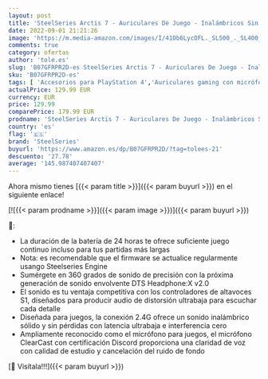 ```yaml
---
layout: post
title: 'SteelSeries Arctis 7 - Auriculares De Juego - Inalámbricos Sin Pérdidas - Dts Headphone: X V2.0 Surround - Para PC  Playstation 5 y PlayStation 4 - Negro'
date: 2022-09-01 21:21:26
image: 'https://m.media-amazon.com/images/I/41Ob6LycOFL._SL500_._SL400_.jpg'
comments: true
category: ofertas
author: 'tole.es'
slug: 'B07GFRPR2D-es SteelSeries Arctis 7 - Auriculares De Juego - Inalámbricos...'
sku: 'B07GFRPR2D-es'
tags: [ 'Accesorios para PlayStation 4','Auriculares gaming con micrófono para PlayStation 4','Electrónica','Hardware y juegos para PlayStation 4','Videojuegos','playstation','steelseries','🇪🇸', ]
actualPrice: 129.99 EUR
currency: EUR
price: 129.99
comparePrice: 179.99 EUR
prodname: 'SteelSeries Arctis 7 - Auriculares De Juego - Inalámbricos Sin Pérdidas - Dts Headphone: X V2.0 Surround - Para PC  Playstation 5 y PlayStation 4 - Negro'
country: 'es'
flag: '🇪🇸'
brand: 'SteelSeries'
buyurl: 'https://www.amazon.es/dp/B07GFRPR2D/?tag=tolees-21'
descuento: '27.78'
average: '145.987407407407'
---
```


Ahora mismo tienes [{{< param title >}}]({{< param buyurl >}}) en el siguiente enlace!

[![{{< param prodname >}}]({{< param image >}})]({{< param buyurl >}})

🔎:

- La duración de la batería de 24 horas te ofrece suficiente juego continuo incluso para tus partidas más largas
- Nota: es recomendable que el firmware se actualice regularmente usango Steelseries Engine
- Sumérgete en 360 grados de sonido de precisión con la próxima generación de sonido envolvente DTS Headphone:X v2.0
- El sonido es tu ventaja competitiva con los controladores de altavoces S1, diseñados para producir audio de distorsión ultrabaja para escuchar cada detalle
- Diseñada para juegos, la conexión 2.4G ofrece un sonido inalámbrico sólido y sin pérdidas con latencia ultrabaja e interferencia cero
- Ampliamente reconocido como el micrófono para juegos, el micrófono ClearCast con certificación Discord proporciona una claridad de voz con calidad de estudio y cancelación del ruido de fondo

[🛒 Visítala!!!]({{< param buyurl >}})
